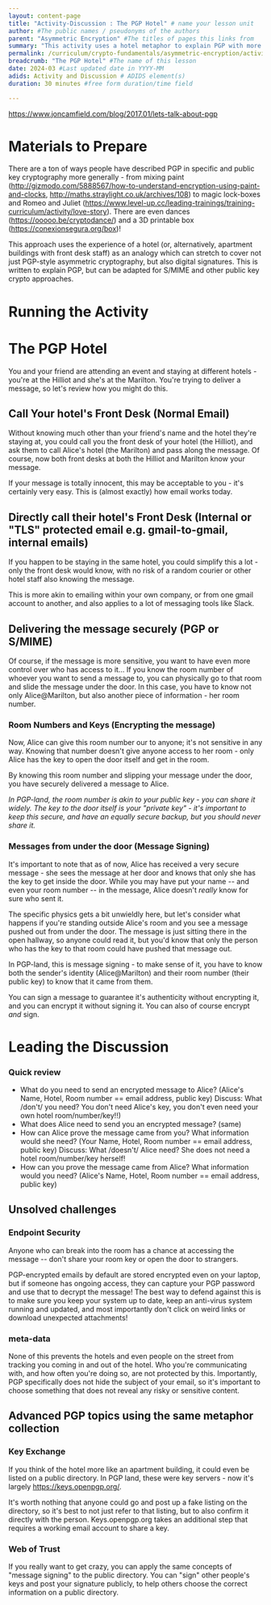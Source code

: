 ```yaml
---
layout: content-page
title: "Activity-Discussion : The PGP Hotel" # name your lesson unit
author: #The public names / pseudonyms of the authors
parent: "Asymmetric Encryption" #The titles of pages this links from
summary: "This activity uses a hotel metaphor to explain PGP with more support of public/private key encryption/decryption and hash/signature functions." #A 1 P summary that will go on listing pages and at the top of this page
permalink: /curriculum/crypto-fundamentals/asymmetric-encryption/activity/pgphotel/ #The full URL of this, for its primary parent page, e.g. /curriculum/safer-browsing/anonymity-and-circumvention/activity-discussion/offline-circumvention/
breadcrumb: "The PGP Hotel" #The name of this lesson
date: 2024-03 #Last updated date in YYYY-MM
adids: Activity and Discussion # ADIDS element(s)
duration: 30 minutes #free form duration/time field

---
```


https://www.joncamfield.com/blog/2017.01/lets-talk-about-pgp

# Materials to Prepare

There are a ton of ways people have described PGP in specific and public key cryptography more generally - from mixing paint (http://gizmodo.com/5888567/how-to-understand-encryption-using-paint-and-clocks, http://maths.straylight.co.uk/archives/108) to magic lock-boxes and Romeo and Juliet (https://www.level-up.cc/leading-trainings/training-curriculum/activity/love-story). There are even dances (https://ooooo.be/cryptodance/) and a 3D printable box (https://conexionsegura.org/box)!

This approach uses the experience of a hotel (or, alternatively, apartment buildings with front desk staff) as an analogy which can stretch to cover not just PGP-style asymmetric cryptography, but also digital signatures.  This is written to explain PGP, but can be adapted for S/MIME and other public key crypto approaches.

# Running the Activity


# The PGP Hotel

You and your friend are attending an event and staying at different hotels - you're at the Hilliot and she's at the Marilton.  You're trying to deliver a message, so let's review how you might do this.

## Call Your hotel's Front Desk (Normal Email)

Without knowing much other than your friend's name and the hotel they're staying at, you could call you the front desk of your hotel (the Hilliot), and ask them to call Alice's hotel (the Marilton) and pass along the message. Of course, now both front desks at both the Hilliot and Marilton know your message.

If your message is totally innocent, this may be acceptable to you - it's certainly very easy. This is (almost exactly) how email works today.

## Directly call their hotel's Front Desk (Internal or "TLS" protected email e.g. gmail-to-gmail, internal emails)

If you happen to be staying in the same hotel, you could simplify this a lot - only the front desk would know, with no risk of a random courier or other hotel staff also knowing the message.

This is more akin to emailing within your own company, or from one gmail account to another, and also applies to a lot of messaging tools like Slack.

## Delivering the message securely (PGP or S/MIME)

Of course, if the message is more sensitive, you want to have even more control over who has access to it...  If you know the room number of whoever you want to send a message to, you can physically go to that room and slide the message under the door.  In this case, you have to know not only Alice@Marilton, but also another piece of information - her room number.  

### Room Numbers and Keys (Encrypting the message)

Now, Alice can give this room number our to anyone; it's not sensitive in any way. Knowing that number doesn't give anyone access to her room - only Alice has the key to open the door itself and get in the room.

By knowing this room number and slipping your message under the door, you have securely delivered a message to Alice.  

*In PGP-land, the room number is akin to your public key - you can share it widely.  The key to the door itself is your "private key" - it's important to keep this secure, and have an equally secure backup, but you should never share it.*

### Messages from under the door (Message Signing)

It's important to note that as of now, Alice has received a very secure message - she sees the message at her door and knows that only she has the key to get inside the door.  While you may have put your name -- and even your room number -- in the message, Alice doesn't *really* know for sure who sent it.

The specific physics gets a bit unwieldly here, but let's consider what happens if you're standing outside Alice's room and you see a message pushed out from under the door.  The message is just sitting there in the open hallway, so anyone could read it, but you'd know that only the person who has the key to that room could have pushed that message out.  

In PGP-land, this is message signing - to make sense of it, you have to know both the sender's identity (Alice@Marilton) and their room number (their public key) to know that it came from them.  

You can sign a message to guarantee it's authenticity without encrypting it, and you can encrypt it without signing it.  You can also of course encrypt *and* sign.

# Leading the Discussion


### Quick review


* What do you need to send an encrypted message to Alice?
	(Alice's Name, Hotel, Room number == email address, public key)
	Discuss: What /don't/ you need?  You don't need Alice's key, you don't even need your own hotel room/number/key!!)
* What does Alice need to send you an encrypted message?
	(same)
* How can Alice prove the message came from you?  What information would she need?
	(Your  Name, Hotel, Room number == email address, public key)
	Discuss: What /doesn't/ Alice need?  She does not need a hotel room/number/key herself!
* How can you prove the message came from Alice? What information would you need?
	(Alice's Name, Hotel, Room number == email address, public key)

## Unsolved challenges

### Endpoint Security

Anyone who can break into the room has a chance at accessing the message -- don't share your room key or open the door to strangers.  

PGP-encrypted emails by default are stored encrypted even on your laptop, but if someone has ongoing access, they can capture your PGP password and use that to decrypt the message!  The best way to defend against this is to make sure you keep your system up to date, keep an anti-virus system running and updated, and most importantly don't click on weird links or download unexpected attachments!

### meta-data

None of this prevents the hotels and even people on the street from tracking you coming in and out of the hotel.  Who you're communicating with, and how often you're doing so, are not protected by this.  Importantly, PGP specifically does not hide the subject of your email, so it's important to choose something that does not reveal any risky or sensitive content.


## Advanced PGP topics using the same metaphor collection

### Key Exchange

If you think of the hotel more like an apartment building, it could even be listed on a public directory.  In PGP land, these were key servers - now it's largely https://keys.openpgp.org/.  

It's worth nothing that anyone could go and post up a fake listing on the directory, so it's best to not just refer to that listing, but to also confirm it directly with the person. Keys.openpgp.org takes an additional step that requires a working email account to share a key.

### Web of Trust

If you really want to get crazy, you can apply the same concepts of "message signing" to the public directory.  You can "sign" other people's keys and post your signature publicly, to help others choose the correct information on a public directory.  

